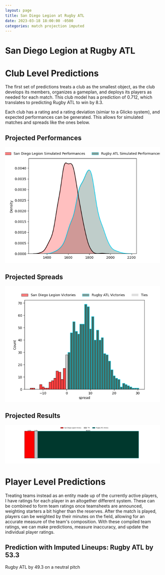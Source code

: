 ```yaml
---  
layout: page  
title: San Diego Legion at Rugby ATL  
date: 2023-03-18 18:00:00 -0500  
categories: match projection imputed  
---
```

# San Diego Legion at Rugby ATL

# Club Level Predictions


The first set of predictions treats a club as the smallest object, as the club develops its members, organizes a gameplan, and deploys its players as needed for each match. This club model has a prediction of 0.712, which translates to predicting Rugby ATL to win by 8.3.

Each club has a rating and a rating deviation (simiar to a Glicko system), and expected performances can be generated. This allows for simulated matches and spreads like the ones below.
## Projected Performances


![Projected Performances](plots/performances_2023-03-18-RugbyATL-SanDiegoLegion.png)
## Projected Spreads


![Projected Spreads](plots/spreads_2023-03-18-RugbyATL-SanDiegoLegion.png)
## Projected Results


![Projected Results](plots/resultbar_2023-03-18-RugbyATL-SanDiegoLegion.png)
# Player Level Predictions


Treating teams instead as an entity made up of the currently active players, I have ratings for each player in an altogether different system. These can be combined to form team ratings once teamsheets are announced, weighting starters a bit higher than the reserves. After the match is played, players can be weighted by their minutes on the field, allowing for an accurate measure of the team's composition. With these compiled team ratings, we can make predictions, measure inaccuracy, and update the individual player ratings.
## Prediction with Imputed Lineups: Rugby ATL by 53.3


Rugby ATL by 49.3 on a neutral pitch

